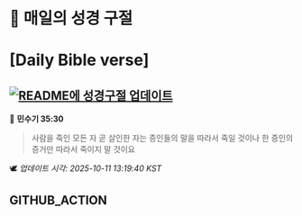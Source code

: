 # 🙏 매일의 성경 구절
# [Daily Bible verse]
## [![README에 성경구절 업데이트](https://github.com/DONGSUKA/first_test/actions/workflows/update-readme-bible.yml/badge.svg)](https://github.com/DONGSUKA/first_test/actions/workflows/update-readme-bible.yml)
<!-- START_BIBLE_VERSE -->
📖 **민수기 35:30**
> 사람을 죽인 모든 자 곧 살인한 자는 증인들의 말을 따라서 죽일 것이나 한 증인의 증거만 따라서 죽이지 말 것이요

🕊️ _업데이트 시각: 2025-10-11 13:19:40 KST_
  <!-- END_BIBLE_VERSE -->
## GITHUB_ACTION
